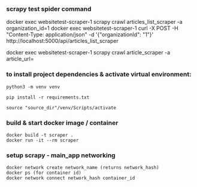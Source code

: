 ### scrapy test spider command
docker exec websitetest-scraper-1 scrapy crawl articles_list_scraper -a organization_id=1
docker exec websitetest-scraper-1 curl -X POST -H "Content-Type: application/json" -d '{"organizationId": "1"}' http://localhost:5000/api/articles_list_scraper


docker exec websitetest-scraper-1 scrapy crawl article_scraper -a article_url=

### to install project dependencies & activate virtual environment:
    python3 -m venv venv

    pip install -r requirements.txt

    source "source_dir"/venv/Scripts/activate

### build & start docker image / container
    docker build -t scraper .
    docker run -it --rm scraper

### setup scrapy - main_app networking
    docker network create network_name (returns network_hash)
    docker ps (for container id)
    docker network connect network_hash container_id
